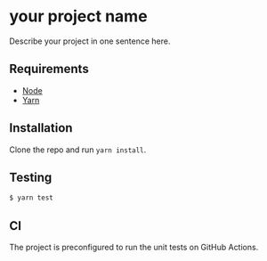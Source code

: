 # your project name

Describe your project in one sentence here.

## Requirements

- [Node](https://nodejs.org/en/)
- [Yarn](https://yarnpkg.com/)

## Installation

Clone the repo and run `yarn install`.

## Testing

```sh
$ yarn test
```

## CI

The project is preconfigured to run the unit tests on GitHub Actions.
